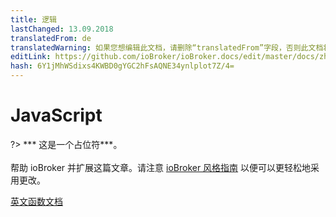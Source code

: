 ```yaml
---
title: 逻辑
lastChanged: 13.09.2018
translatedFrom: de
translatedWarning: 如果您想编辑此文档，请删除“translatedFrom”字段，否则此文档将再次自动翻译
editLink: https://github.com/ioBroker/ioBroker.docs/edit/master/docs/zh-cn/logic/javascript.md
hash: 6Y1jMhWSdixs4KWBD0gYGC2hFsAQNE34ynlplot7Z/4=
---
```

# JavaScript
?> *** 这是一个占位符***。<br><br>帮助 ioBroker 并扩展这篇文章。请注意 [ioBroker 风格指南](community/styleguidedoc) 以便可以更轻松地采用更改。

[英文函数文档](https://github.com/ioBroker/ioBroker.javascript/blob/master/docs/en/javascript.md)